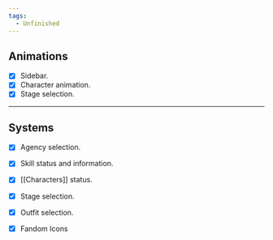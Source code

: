 ```yaml
---
tags:
  - Unfinished
---
```

## Animations
- [x] Sidebar.
- [x] Character animation.
- [x] Stage selection.
---
## Systems
- [x] Agency selection.
- [x] Skill status and information.
- [x] [[Characters]] status.
- [x] Stage selection.
- [x] Outfit selection.
- [x] Fandom Icons

